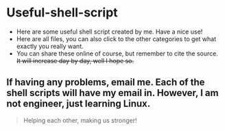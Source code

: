 # Useful-shell-script
- Here are some useful shell script created by me. Have a nice use!
- Here are all files, you can also click to the other categories to get what exactly you really want.
- You can share these online of course, but remember to cite the source.
~~It will increase day by day, well I hope so.~~
## If having any problems, email me. Each of the shell scripts will have my email in. However, I am not engineer, just learning Linux. 
> Helping each other, making us stronger!
